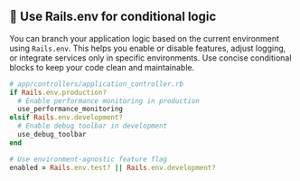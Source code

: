 ## 🔀 Use Rails.env for conditional logic

You can branch your application logic based on the current environment using `Rails.env`. This helps you enable or disable features, adjust logging, or integrate services only in specific environments. Use concise conditional blocks to keep your code clean and maintainable.

```ruby
# app/controllers/application_controller.rb
if Rails.env.production?
  # Enable performance monitoring in production
  use_performance_monitoring
elsif Rails.env.development?
  # Enable debug toolbar in development
  use_debug_toolbar
end

# Use environment-agnostic feature flag
enabled = Rails.env.test? || Rails.env.development?
```